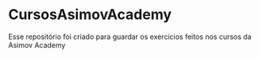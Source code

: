 # CursosAsimovAcademy
Esse repositório foi criado para guardar os exercicios feitos nos cursos da Asimov Academy
